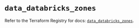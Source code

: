 # `data_databricks_zones`

Refer to the Terraform Registry for docs: [`data_databricks_zones`](https://registry.terraform.io/providers/databricks/databricks/1.35.0/docs/data-sources/zones).
